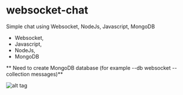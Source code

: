 # websocket-chat
Simple chat using Websocket, NodeJs, Javascript, MongoDB

 - Websocket,
 - Javascript,
 - NodeJs, 
 - MongoDB
  
** Need to create MongoDB database (for example --db websocket --collection messages)**

![alt tag](http://romeo.lascoux.fr/git/websocket.jpg) 
